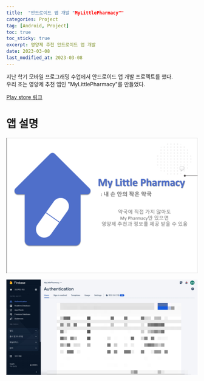```yaml
---
title:  "안드로이드 앱 개발 "MyLittlePharmacy""
categories: Project
tag: [Android, Project]
toc: true
toc_sticky: true
excerpt: 영양제 추천 안드로이드 앱 개발
date: 2023-03-08
last_modified_at: 2023-03-08
---
```


지난 학기 모바일 프로그래밍 수업에서 안드로이드 앱 개발 프로젝트를 했다.   
우리 조는 영양제 추천 앱인 "MyLittlePharmacy"를 만들었다.

[Play store 링크](https://play.google.com/store/apps/details?id=edu.sungshin.mlp_con)

# 앱 설명

![MLP 소개](/assets/images/MLP01.png)

![MLP 소개](/assets/images/output_1349817918.JPG)